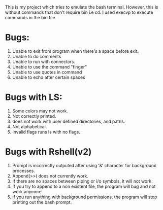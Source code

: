This is my project which tries to emulate the bash terminal. However, this is without commands that don't require bin i.e cd. 
I used execvp to execute commands in the bin file.


Bugs:
======

1. Unable to exit from program when there's a space before exit.
2. Unable to do comments
3. Unable to run with connectors.
4. Unable to use the command "finger"
5. Unable to use quotes in command
6. Unable to echo after certain spaces

Bugs with LS:
===========

1. Some colors may not work.
2. Not correctly printed.
3. does not work with user defined directories, and paths.
4. Not alphabetical.
5. Invalid flags runs ls with no flags.

Bugs with Rshell(v2)
===========
1. Prompt is incorrectly outputed after using '&' character for background processes.
2. Append(>>)  does not currently work.
3. If there are no spaces between piping or i/o symbols, it will not work.
4. If you try to append to a non existent file, the program will bug and not work anymore.
5. if you run anything with background permissions, the program will stop printing out the bash prompt.

